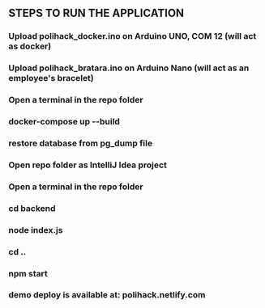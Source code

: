 ## STEPS TO RUN THE APPLICATION

### Upload polihack_docker.ino on Arduino UNO, COM 12 (will act as docker)
### Upload polihack_bratara.ino on Arduino Nano (will act as an employee's bracelet)

### Open a terminal in the repo folder
### docker-compose up --build
### restore database from pg_dump file

### Open repo folder as IntelliJ Idea project
### Open a terminal in the repo folder 
### cd backend
### node index.js
### cd ..
### npm start

### demo deploy is available at: polihack.netlify.com